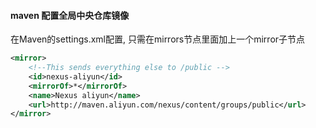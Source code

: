 
#### maven 配置全局中央仓库镜像
在Maven的settings.xml配置, 只需在mirrors节点里面加上一个mirror子节点

```xml
<mirror>
    <!--This sends everything else to /public -->
    <id>nexus-aliyun</id>
    <mirrorOf>*</mirrorOf>
    <name>Nexus aliyun</name>
    <url>http://maven.aliyun.com/nexus/content/groups/public</url>
</mirror>
```

